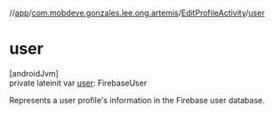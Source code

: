 //[app](../../../index.md)/[com.mobdeve.gonzales.lee.ong.artemis](../index.md)/[EditProfileActivity](index.md)/[user](user.md)

# user

[androidJvm]\
private lateinit var [user](user.md): FirebaseUser

Represents a user profile's information in the Firebase user database.
